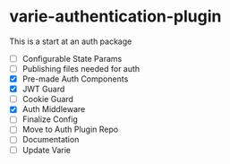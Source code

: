 # varie-authentication-plugin

 This is a start at an auth package 

- [ ] Configurable State Params
- [ ] Publishing files needed for auth
- [x] Pre-made Auth Components
- [x] JWT Guard
- [ ] Cookie Guard
- [x] Auth Middleware
- [ ] Finalize Config
- [ ] Move to Auth Plugin Repo
- [ ] Documentation
- [ ] Update Varie 
